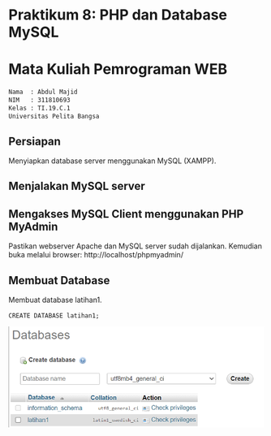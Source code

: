 # Praktikum 8: PHP dan Database MySQL
# Mata Kuliah Pemrograman WEB
```
Nama  : Abdul Majid
NIM   : 311810693
Kelas : TI.19.C.1
Universitas Pelita Bangsa
```
## Persiapan
Menyiapkan database server menggunakan MySQL (XAMPP).

## Menjalakan MySQL server

## Mengakses MySQL Client menggunakan PHP MyAdmin
Pastikan webserver Apache dan MySQL server sudah dijalankan. Kemudian buka
melalui browser: http://localhost/phpmyadmin/

## Membuat Database
Membuat database latihan1.
```query
CREATE DATABASE latihan1;
```
![1](https://github.com/abdulmajid96/lab8_php_database/blob/main/SS/1.PNG)